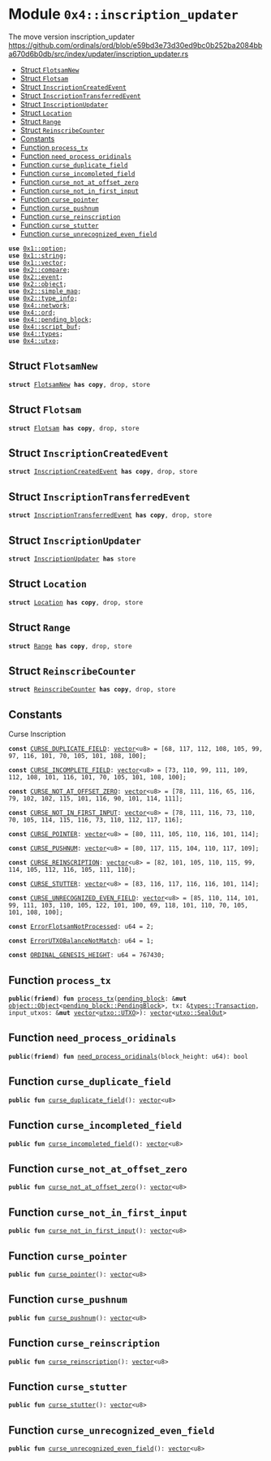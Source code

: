 
<a name="0x4_inscription_updater"></a>

# Module `0x4::inscription_updater`

The move version inscription_updater
https://github.com/ordinals/ord/blob/e59bd3e73d30ed9bc0b252ba2084bba670d6b0db/src/index/updater/inscription_updater.rs


-  [Struct `FlotsamNew`](#0x4_inscription_updater_FlotsamNew)
-  [Struct `Flotsam`](#0x4_inscription_updater_Flotsam)
-  [Struct `InscriptionCreatedEvent`](#0x4_inscription_updater_InscriptionCreatedEvent)
-  [Struct `InscriptionTransferredEvent`](#0x4_inscription_updater_InscriptionTransferredEvent)
-  [Struct `InscriptionUpdater`](#0x4_inscription_updater_InscriptionUpdater)
-  [Struct `Location`](#0x4_inscription_updater_Location)
-  [Struct `Range`](#0x4_inscription_updater_Range)
-  [Struct `ReinscribeCounter`](#0x4_inscription_updater_ReinscribeCounter)
-  [Constants](#@Constants_0)
-  [Function `process_tx`](#0x4_inscription_updater_process_tx)
-  [Function `need_process_oridinals`](#0x4_inscription_updater_need_process_oridinals)
-  [Function `curse_duplicate_field`](#0x4_inscription_updater_curse_duplicate_field)
-  [Function `curse_incompleted_field`](#0x4_inscription_updater_curse_incompleted_field)
-  [Function `curse_not_at_offset_zero`](#0x4_inscription_updater_curse_not_at_offset_zero)
-  [Function `curse_not_in_first_input`](#0x4_inscription_updater_curse_not_in_first_input)
-  [Function `curse_pointer`](#0x4_inscription_updater_curse_pointer)
-  [Function `curse_pushnum`](#0x4_inscription_updater_curse_pushnum)
-  [Function `curse_reinscription`](#0x4_inscription_updater_curse_reinscription)
-  [Function `curse_stutter`](#0x4_inscription_updater_curse_stutter)
-  [Function `curse_unrecognized_even_field`](#0x4_inscription_updater_curse_unrecognized_even_field)


<pre><code><b>use</b> <a href="">0x1::option</a>;
<b>use</b> <a href="">0x1::string</a>;
<b>use</b> <a href="">0x1::vector</a>;
<b>use</b> <a href="">0x2::compare</a>;
<b>use</b> <a href="">0x2::event</a>;
<b>use</b> <a href="">0x2::object</a>;
<b>use</b> <a href="">0x2::simple_map</a>;
<b>use</b> <a href="">0x2::type_info</a>;
<b>use</b> <a href="network.md#0x4_network">0x4::network</a>;
<b>use</b> <a href="ord.md#0x4_ord">0x4::ord</a>;
<b>use</b> <a href="pending_block.md#0x4_pending_block">0x4::pending_block</a>;
<b>use</b> <a href="script_buf.md#0x4_script_buf">0x4::script_buf</a>;
<b>use</b> <a href="types.md#0x4_types">0x4::types</a>;
<b>use</b> <a href="utxo.md#0x4_utxo">0x4::utxo</a>;
</code></pre>



<a name="0x4_inscription_updater_FlotsamNew"></a>

## Struct `FlotsamNew`



<pre><code><b>struct</b> <a href="inscription_updater.md#0x4_inscription_updater_FlotsamNew">FlotsamNew</a> <b>has</b> <b>copy</b>, drop, store
</code></pre>



<a name="0x4_inscription_updater_Flotsam"></a>

## Struct `Flotsam`



<pre><code><b>struct</b> <a href="inscription_updater.md#0x4_inscription_updater_Flotsam">Flotsam</a> <b>has</b> <b>copy</b>, drop, store
</code></pre>



<a name="0x4_inscription_updater_InscriptionCreatedEvent"></a>

## Struct `InscriptionCreatedEvent`



<pre><code><b>struct</b> <a href="inscription_updater.md#0x4_inscription_updater_InscriptionCreatedEvent">InscriptionCreatedEvent</a> <b>has</b> <b>copy</b>, drop, store
</code></pre>



<a name="0x4_inscription_updater_InscriptionTransferredEvent"></a>

## Struct `InscriptionTransferredEvent`



<pre><code><b>struct</b> <a href="inscription_updater.md#0x4_inscription_updater_InscriptionTransferredEvent">InscriptionTransferredEvent</a> <b>has</b> <b>copy</b>, drop, store
</code></pre>



<a name="0x4_inscription_updater_InscriptionUpdater"></a>

## Struct `InscriptionUpdater`



<pre><code><b>struct</b> <a href="inscription_updater.md#0x4_inscription_updater_InscriptionUpdater">InscriptionUpdater</a> <b>has</b> store
</code></pre>



<a name="0x4_inscription_updater_Location"></a>

## Struct `Location`



<pre><code><b>struct</b> <a href="inscription_updater.md#0x4_inscription_updater_Location">Location</a> <b>has</b> <b>copy</b>, drop, store
</code></pre>



<a name="0x4_inscription_updater_Range"></a>

## Struct `Range`



<pre><code><b>struct</b> <a href="inscription_updater.md#0x4_inscription_updater_Range">Range</a> <b>has</b> <b>copy</b>, drop, store
</code></pre>



<a name="0x4_inscription_updater_ReinscribeCounter"></a>

## Struct `ReinscribeCounter`



<pre><code><b>struct</b> <a href="inscription_updater.md#0x4_inscription_updater_ReinscribeCounter">ReinscribeCounter</a> <b>has</b> <b>copy</b>, drop, store
</code></pre>



<a name="@Constants_0"></a>

## Constants


<a name="0x4_inscription_updater_CURSE_DUPLICATE_FIELD"></a>

Curse Inscription


<pre><code><b>const</b> <a href="inscription_updater.md#0x4_inscription_updater_CURSE_DUPLICATE_FIELD">CURSE_DUPLICATE_FIELD</a>: <a href="">vector</a>&lt;u8&gt; = [68, 117, 112, 108, 105, 99, 97, 116, 101, 70, 105, 101, 108, 100];
</code></pre>



<a name="0x4_inscription_updater_CURSE_INCOMPLETE_FIELD"></a>



<pre><code><b>const</b> <a href="inscription_updater.md#0x4_inscription_updater_CURSE_INCOMPLETE_FIELD">CURSE_INCOMPLETE_FIELD</a>: <a href="">vector</a>&lt;u8&gt; = [73, 110, 99, 111, 109, 112, 108, 101, 116, 101, 70, 105, 101, 108, 100];
</code></pre>



<a name="0x4_inscription_updater_CURSE_NOT_AT_OFFSET_ZERO"></a>



<pre><code><b>const</b> <a href="inscription_updater.md#0x4_inscription_updater_CURSE_NOT_AT_OFFSET_ZERO">CURSE_NOT_AT_OFFSET_ZERO</a>: <a href="">vector</a>&lt;u8&gt; = [78, 111, 116, 65, 116, 79, 102, 102, 115, 101, 116, 90, 101, 114, 111];
</code></pre>



<a name="0x4_inscription_updater_CURSE_NOT_IN_FIRST_INPUT"></a>



<pre><code><b>const</b> <a href="inscription_updater.md#0x4_inscription_updater_CURSE_NOT_IN_FIRST_INPUT">CURSE_NOT_IN_FIRST_INPUT</a>: <a href="">vector</a>&lt;u8&gt; = [78, 111, 116, 73, 110, 70, 105, 114, 115, 116, 73, 110, 112, 117, 116];
</code></pre>



<a name="0x4_inscription_updater_CURSE_POINTER"></a>



<pre><code><b>const</b> <a href="inscription_updater.md#0x4_inscription_updater_CURSE_POINTER">CURSE_POINTER</a>: <a href="">vector</a>&lt;u8&gt; = [80, 111, 105, 110, 116, 101, 114];
</code></pre>



<a name="0x4_inscription_updater_CURSE_PUSHNUM"></a>



<pre><code><b>const</b> <a href="inscription_updater.md#0x4_inscription_updater_CURSE_PUSHNUM">CURSE_PUSHNUM</a>: <a href="">vector</a>&lt;u8&gt; = [80, 117, 115, 104, 110, 117, 109];
</code></pre>



<a name="0x4_inscription_updater_CURSE_REINSCRIPTION"></a>



<pre><code><b>const</b> <a href="inscription_updater.md#0x4_inscription_updater_CURSE_REINSCRIPTION">CURSE_REINSCRIPTION</a>: <a href="">vector</a>&lt;u8&gt; = [82, 101, 105, 110, 115, 99, 114, 105, 112, 116, 105, 111, 110];
</code></pre>



<a name="0x4_inscription_updater_CURSE_STUTTER"></a>



<pre><code><b>const</b> <a href="inscription_updater.md#0x4_inscription_updater_CURSE_STUTTER">CURSE_STUTTER</a>: <a href="">vector</a>&lt;u8&gt; = [83, 116, 117, 116, 116, 101, 114];
</code></pre>



<a name="0x4_inscription_updater_CURSE_UNRECOGNIZED_EVEN_FIELD"></a>



<pre><code><b>const</b> <a href="inscription_updater.md#0x4_inscription_updater_CURSE_UNRECOGNIZED_EVEN_FIELD">CURSE_UNRECOGNIZED_EVEN_FIELD</a>: <a href="">vector</a>&lt;u8&gt; = [85, 110, 114, 101, 99, 111, 103, 110, 105, 122, 101, 100, 69, 118, 101, 110, 70, 105, 101, 108, 100];
</code></pre>



<a name="0x4_inscription_updater_ErrorFlotsamNotProcessed"></a>



<pre><code><b>const</b> <a href="inscription_updater.md#0x4_inscription_updater_ErrorFlotsamNotProcessed">ErrorFlotsamNotProcessed</a>: u64 = 2;
</code></pre>



<a name="0x4_inscription_updater_ErrorUTXOBalanceNotMatch"></a>



<pre><code><b>const</b> <a href="inscription_updater.md#0x4_inscription_updater_ErrorUTXOBalanceNotMatch">ErrorUTXOBalanceNotMatch</a>: u64 = 1;
</code></pre>



<a name="0x4_inscription_updater_ORDINAL_GENESIS_HEIGHT"></a>



<pre><code><b>const</b> <a href="inscription_updater.md#0x4_inscription_updater_ORDINAL_GENESIS_HEIGHT">ORDINAL_GENESIS_HEIGHT</a>: u64 = 767430;
</code></pre>



<a name="0x4_inscription_updater_process_tx"></a>

## Function `process_tx`



<pre><code><b>public</b>(<b>friend</b>) <b>fun</b> <a href="inscription_updater.md#0x4_inscription_updater_process_tx">process_tx</a>(<a href="pending_block.md#0x4_pending_block">pending_block</a>: &<b>mut</b> <a href="_Object">object::Object</a>&lt;<a href="pending_block.md#0x4_pending_block_PendingBlock">pending_block::PendingBlock</a>&gt;, tx: &<a href="types.md#0x4_types_Transaction">types::Transaction</a>, input_utxos: &<b>mut</b> <a href="">vector</a>&lt;<a href="utxo.md#0x4_utxo_UTXO">utxo::UTXO</a>&gt;): <a href="">vector</a>&lt;<a href="utxo.md#0x4_utxo_SealOut">utxo::SealOut</a>&gt;
</code></pre>



<a name="0x4_inscription_updater_need_process_oridinals"></a>

## Function `need_process_oridinals`



<pre><code><b>public</b>(<b>friend</b>) <b>fun</b> <a href="inscription_updater.md#0x4_inscription_updater_need_process_oridinals">need_process_oridinals</a>(block_height: u64): bool
</code></pre>



<a name="0x4_inscription_updater_curse_duplicate_field"></a>

## Function `curse_duplicate_field`



<pre><code><b>public</b> <b>fun</b> <a href="inscription_updater.md#0x4_inscription_updater_curse_duplicate_field">curse_duplicate_field</a>(): <a href="">vector</a>&lt;u8&gt;
</code></pre>



<a name="0x4_inscription_updater_curse_incompleted_field"></a>

## Function `curse_incompleted_field`



<pre><code><b>public</b> <b>fun</b> <a href="inscription_updater.md#0x4_inscription_updater_curse_incompleted_field">curse_incompleted_field</a>(): <a href="">vector</a>&lt;u8&gt;
</code></pre>



<a name="0x4_inscription_updater_curse_not_at_offset_zero"></a>

## Function `curse_not_at_offset_zero`



<pre><code><b>public</b> <b>fun</b> <a href="inscription_updater.md#0x4_inscription_updater_curse_not_at_offset_zero">curse_not_at_offset_zero</a>(): <a href="">vector</a>&lt;u8&gt;
</code></pre>



<a name="0x4_inscription_updater_curse_not_in_first_input"></a>

## Function `curse_not_in_first_input`



<pre><code><b>public</b> <b>fun</b> <a href="inscription_updater.md#0x4_inscription_updater_curse_not_in_first_input">curse_not_in_first_input</a>(): <a href="">vector</a>&lt;u8&gt;
</code></pre>



<a name="0x4_inscription_updater_curse_pointer"></a>

## Function `curse_pointer`



<pre><code><b>public</b> <b>fun</b> <a href="inscription_updater.md#0x4_inscription_updater_curse_pointer">curse_pointer</a>(): <a href="">vector</a>&lt;u8&gt;
</code></pre>



<a name="0x4_inscription_updater_curse_pushnum"></a>

## Function `curse_pushnum`



<pre><code><b>public</b> <b>fun</b> <a href="inscription_updater.md#0x4_inscription_updater_curse_pushnum">curse_pushnum</a>(): <a href="">vector</a>&lt;u8&gt;
</code></pre>



<a name="0x4_inscription_updater_curse_reinscription"></a>

## Function `curse_reinscription`



<pre><code><b>public</b> <b>fun</b> <a href="inscription_updater.md#0x4_inscription_updater_curse_reinscription">curse_reinscription</a>(): <a href="">vector</a>&lt;u8&gt;
</code></pre>



<a name="0x4_inscription_updater_curse_stutter"></a>

## Function `curse_stutter`



<pre><code><b>public</b> <b>fun</b> <a href="inscription_updater.md#0x4_inscription_updater_curse_stutter">curse_stutter</a>(): <a href="">vector</a>&lt;u8&gt;
</code></pre>



<a name="0x4_inscription_updater_curse_unrecognized_even_field"></a>

## Function `curse_unrecognized_even_field`



<pre><code><b>public</b> <b>fun</b> <a href="inscription_updater.md#0x4_inscription_updater_curse_unrecognized_even_field">curse_unrecognized_even_field</a>(): <a href="">vector</a>&lt;u8&gt;
</code></pre>
